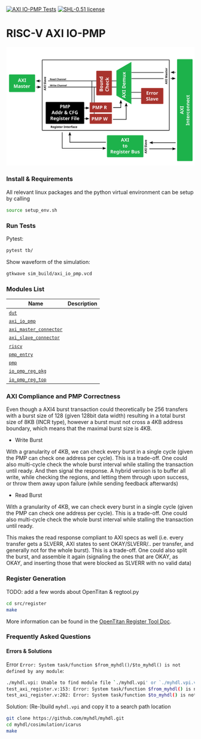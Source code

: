[![AXI IO-PMP Tests](https://github.com/andreaskuster/axi-io-pmp/actions/workflows/main.yml/badge.svg)](https://github.com/andreaskuster/axi-io-pmp/actions/workflows/main.yml)
[![SHL-0.51 license](https://img.shields.io/badge/license-SHL--0.51-green)](LICENSE) 

# RISC-V AXI IO-PMP 
![AXI IO-PMP](./media/axi_io_pmp_web.svg)

### Install & Requirements
All relevant linux packages and the python virtual environment can be setup by calling
```bash
source setup_env.sh
```

### Run Tests
Pytest:
```bash
pytest tb/
```

Show waveform of the simulation:
```bash
gtkwave sim_build/axi_io_pmp.vcd
```


### Modules List

| Name                                                            | Description |
|-----------------------------------------------------------------|-------------|
| [`dut`](src/dut.sv)                                             |             |
| [`axi_io_pmp`](src/axi_io_pmp.sv)                               |             |
| [`axi_master_connector`](src/connector/axi_master_connector.sv) |             |
| [`axi_slave_connector`](src/connector/axi_slave_connector.sv)   |             |
| [`riscv`](src/pmp/include/riscv.sv)                             |             |
| [`pmp_entry`](src/pmp/pmp_entry.sv)                             |             |
| [`pmp`](src/pmp/pmp.sv)                                         |             |
| [`io_pmp_reg_pkg`](src/register/io_pmp_reg_pkg.sv)              |             |
| [`io_pmp_reg_top`](src/register/io_pmp_reg_top.sv)              |             |


### AXI Compliance and PMP Correctness

Even though a AXI4 burst transaction could theoretically be 256 transfers with a burst size of 128 (given 128bit data width) resulting in a total burst size of 8KB (INCR type), however a burst must not cross a 4KB address boundary, which means that the maximal burst size is 4KB. 

- Write Burst

With a granularity of 4KB, we can check every burst in a single cycle (given the PMP can check one address per cycle). This is a trade-off. One could also multi-cycle check the whole burst interval while stalling the transaction until ready. And then signal the response. A hybrid version is to buffer all write, while checking the regions, and letting them through upon success, or throw them away upon failure (while sending feedback afterwards)

- Read Burst

With a granularity of 4KB, we can check every burst in a single cycle (given the PMP can check one address per cycle). This is a trade-off. One could also multi-cycle check the whole burst interval while stalling the transaction until ready.

This makes the read response compliant to AXI specs as well (i.e. every transfer gets a SLVERR, AXI states to sent OKAY/SLVERR/.. per transfer, and generally not for the whole burst). This is a trade-off. One could also split the burst, and assemble it again (signaling the ones that are OKAY, as OKAY, and inserting those that were blocked as SLVERR with no valid data)



### Register Generation
TODO: add a few words about OpenTitan & regtool.py

```bash
cd src/register
make
```

More information can be found in the [OpenTitan Register Tool Doc](https://docs.opentitan.org/doc/rm/register_tool/).


### Frequently Asked Questions

#### Errors & Solutions

Error `Error: System task/function $from_myhdl()/$to_myhdl() is not defined by any module`: 
```bash
./myhdl.vpi: Unable to find module file `./myhdl.vpi' or `./myhdl.vpi.vpl.vpi'.
test_axi_register.v:153: Error: System task/function $from_myhdl() is not defined by any module.
test_axi_register.v:202: Error: System task/function $to_myhdl() is not defined by any module.
```

Solution: (Re-)build `myhdl.vpi` and copy it to a search path location
```bash
git clone https://github.com/myhdl/myhdl.git
cd myhdl/cosimulation/icarus
make
```
